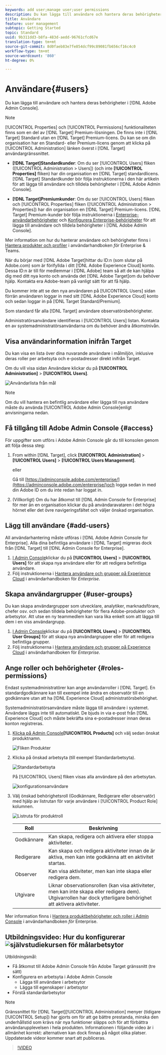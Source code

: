```yaml
---
keywords: add user;manage user;user permissions
description: Du kan lägga till användare och hantera deras behörigheter i Adobe Admin Console.
title: Användare
feature: user management
subtopic: Getting Started
topic: Standard
uuid: 9b311dd3-b8fa-483d-aedd-96761cfcd67e
translation-type: tm+mt
source-git-commit: 8d0faeb83e7fe854dcf99c89081fb656cf16c4c0
workflow-type: tm+mt
source-wordcount: '860'
ht-degree: 0%

---
```



# Användare{#users}

Du kan lägga till användare och hantera deras behörigheter i [!DNL Adobe Admin Console].

>[!NOTE]
>
>[!UICONTROL Properties] och [!UICONTROL Permissions] funktionaliteten finns som en del av [!DNL Target] Premium-lösningen. De finns inte i [!DNL Target] Standard utan en [!DNL Target] Premium-licens.
>Du kan se om din organisation har en Standard- eller Premium-licens genom att klicka på [!UICONTROL Administration] länken överst i [!DNL Target] användargränssnittet.
>
>* **[!DNL Target]Standardkunder**: Om du ser [!UICONTROL Users] fliken ([!UICONTROL Administration > Users]) (och inte **[!UICONTROL Properties]** fliken) har din organisation en [!DNL Target] standardlicens. [!DNL Target] Standardkunder bör följa instruktionerna i den här artikeln för att lägga till användare och tilldela behörigheter i [!DNL Adobe Admin Console].
   >
   >
* **[!DNL Target]Premiumkunder**: Om du ser [!UICONTROL Users] fliken och [!UICONTROL Properties] fliken ([!UICONTROL Administration > Properties]) har din organisation en [!DNL Target] Premium-licens. [!DNL Target] Premium-kunder bör följa instruktionerna i [Enterprise-användarbehörigheter](/help/administrating-target/c-user-management/property-channel/property-channel.md) och [Konfigurera Enterprise-behörigheter](/help/administrating-target/c-user-management/property-channel/properties-overview.md) för att lägga till användare och tilldela behörigheter i [!DNL Adobe Admin Console].
>
>
Mer information om hur du hanterar användare och behörigheter finns i [Hantera produkter och profiler](https://helpx.adobe.com/enterprise/using/manage-products-and-profiles.html) i användarhandboken *för* Enterprise &amp; Teams.

När du börjar med [!DNL Adobe Target]hittar du ID:n (som slutar på Adobe.com) som är förifyllda i ditt [!DNL Adobe Experience Cloud] konto. Dessa ID:n är till för medlemmar i [!DNL Adobe] team så att de kan hjälpa dig med ditt nya konto och använda det [!DNL Adobe Target]om du behöver hjälp. Kontakta era Adobe-team på vanligt sätt för att få hjälp.

Du kommer inte att se den nya användaren på [!UICONTROL Users] sidan förrän användaren loggar in med sitt [!DNL Adobe Experience Cloud] konto och sedan loggar in på [!DNL Target Standard/Premium].

Som standard får alla [!DNL Target] användare observatörsbehörigheter.

Administratörsanvändare identifieras i [!UICONTROL Users] listan. Kontakta en av systemadministratörsanvändarna om du behöver ändra åtkomstnivån.

## Visa användarinformation inifrån Target

Du kan visa en lista över dina nuvarande användare i målmiljön, inklusive deras roller per arbetsyta och e-postadresser direkt inifrån Target.

Om du vill visa sidan Användare klickar du på **[!UICONTROL Administration]** > **[!UICONTROL Users]**.

![Användarlista från mål](/help/administrating-target/c-user-management/c-user-management/assets/user-list-target.png)

>[!NOTE]
>
>Om du vill hantera en befintlig användare eller lägga till nya användare måste du använda [!UICONTROL Adobe Admin Console]enligt anvisningarna nedan.

## Få tillgång till Adobe Admin Console {#access}

För uppgifter som utförs i Adobe Admin Console går du till konsolen genom att följa dessa steg:

1. From within [!DNL Target], click **[!UICONTROL Administration]** > **[!UICONTROL Users]** > **[!UICONTROL Users Management]**.

   eller

   Gå till [https://adminconsole.adobe.com/enterprise/](https://adminconsole.adobe.com/enterprise/)och logga sedan in med din Adobe ID om du inte redan har loggat in.

1. (Villkorligt) Om du har åtkomst till [!DNL Admin Console for Enterprise] för mer än en organisation klickar du på användaravataren i det högra hörnet eller det övre navigeringsfältet och väljer önskad organisation.

## Lägg till användare {#add-users}

All användarhantering måste utföras i [!DNL Adobe Admin Console for Enterprise]. Alla dina befintliga användare i [!DNL Target] migreras dock från [!DNL Target] till [!DNL Admin Console for Enterprise].

1. [I Admin Console](../../../administrating-target/c-user-management/c-user-management/user-management.md#section_79796E0227D048F59BAE0AB02E544EBE)klickar du på **[!UICONTROL Users]** > **[!UICONTROL Users]** för att skapa nya användare eller för att redigera befintliga användare.
1. Följ instruktionerna i [Hantera användare och grupper på Experience Cloud](https://helpx.adobe.com/enterprise/help/users.html) i användarhandboken för *Enterprise*.

## Skapa användargrupper {#user-groups}

Du kan skapa användargrupper som utvecklare, analytiker, marknadsförare, chefer osv. och sedan tilldela behörigheter för flera Adobe-produkter och arbetsytor. Att utse en ny teammedlem kan vara lika enkelt som att lägga till dem i en viss användargrupp.

1. [I Admin Console](../../../administrating-target/c-user-management/c-user-management/user-management.md#section_79796E0227D048F59BAE0AB02E544EBE)klickar du på **[!UICONTROL Users]** > **[!UICONTROL User Groups]** för att skapa nya användargrupper eller för att redigera befintliga grupper.
1. Följ instruktionerna i [Hantera användare och grupper på Experience Cloud](https://helpx.adobe.com/enterprise/help/users.html) i användarhandboken för *Enterprise*.

## Ange roller och behörigheter {#roles-permissions}

Endast systemadministratörer kan ange användarroller i [!DNL Target]. En standardgodkännare kan till exempel inte ändra en observatör till en godkännare utan att ha [!DNL Experience Cloud] administratörsbehörighet.

Systemadministratörsanvändare måste lägga till användare i systemet. Användare läggs inte till automatiskt. De bjuds in via e-post från [!DNL Experience Cloud] och måste bekräfta sina e-postadresser innan deras konton registreras.

1. [Klicka på Admin Console](../../../administrating-target/c-user-management/c-user-management/user-management.md#section_79796E0227D048F59BAE0AB02E544EBE)**[!UICONTROL Products]** och välj sedan önskat produktnamn.

   ![Fliken Produkter](/help/administrating-target/c-user-management/c-user-management/assets/workspace-publisher.png)

1. Klicka på önskad arbetsyta (till exempel Standardarbetsyta).

   ![Standardarbetsyta](/help/administrating-target/c-user-management/c-user-management/assets/default-workspace-new.png)

   På [!UICONTROL Users] fliken visas alla användare på den arbetsytan.

   ![konfigurationsanvändare](/help/administrating-target/c-user-management/c-user-management/assets/configuration_users-new-publisher.png)

1. Välj önskad behörighetsroll (Godkännare, Redigerare eller observatör) med hjälp av listrutan för varje användare i [!UICONTROL Product Role] kolumnen.

   ![Listruta för produktroll](/help/administrating-target/c-user-management/c-user-management/assets/product-role-new.png)

   | Roll | Beskrivning |
   |--- |--- |
   | Godkännare | Kan skapa, redigera och aktivera eller stoppa aktiviteter. |
   | Redigerare | Kan skapa och redigera aktiviteter innan de är aktiva, men kan inte godkänna att en aktivitet startas. |
   | Observer | Kan visa aktiviteter, men kan inte skapa eller redigera dem. |
   | Utgivare | Liknar observationsrollen (kan visa aktiviteter, men kan inte skapa eller redigera dem). Utgivarrollen har dock ytterligare behörighet att aktivera aktiviteter. |

Mer information finns i [Hantera produktbehörigheter och roller i Admin Console](https://helpx.adobe.com/enterprise/help/manage-permissions-and-roles.html) i användarhandboken *för* Enterprise.

## Utbildningsvideo: Hur du konfigurerar ![självstudiekursen för målarbetsytor](/help/assets/tutorial.png)

Utbildningsmål:

* Få åtkomst till Adobe Admin Console från Adobe Target gränssnitt (tre sätt)
* Konfigurera en arbetsyta i Adobe Admin Console
   * Lägga till användare i arbetsytor
   * Lägga till egenskaper i arbetsytor
* Förstå standardarbetsytor

>[!NOTE]
>
>Gränssnittet för [!DNL Target][!UICONTROL Administration] menyer (tidigare [!UICONTROL Setup]) har gjorts om för att ge bättre prestanda, minska den underhållstid som krävs när nya funktioner släpps och för att förbättra användarupplevelsen i hela produkten. Informationen i följande video är i allmänhet korrekt: alternativen kan dock finnas på något olika platser. Uppdaterade videor kommer snart att publiceras.

>[!VIDEO](https://video.tv.adobe.com/v/19463/)

